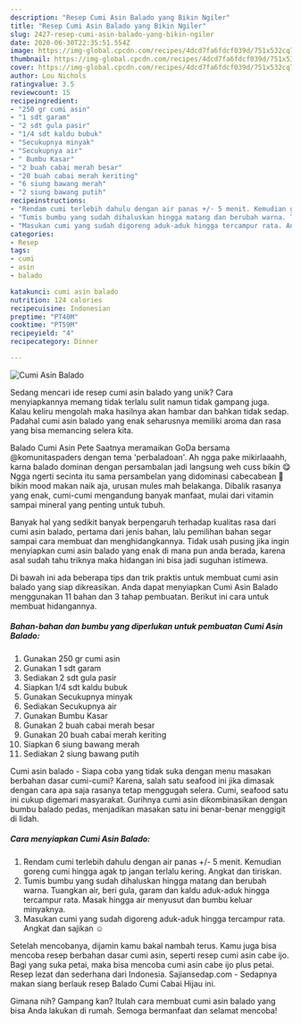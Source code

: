 ```yaml
---
description: "Resep Cumi Asin Balado yang Bikin Ngiler"
title: "Resep Cumi Asin Balado yang Bikin Ngiler"
slug: 2427-resep-cumi-asin-balado-yang-bikin-ngiler
date: 2020-06-30T22:35:51.554Z
image: https://img-global.cpcdn.com/recipes/4dcd7fa6fdcf039d/751x532cq70/cumi-asin-balado-foto-resep-utama.jpg
thumbnail: https://img-global.cpcdn.com/recipes/4dcd7fa6fdcf039d/751x532cq70/cumi-asin-balado-foto-resep-utama.jpg
cover: https://img-global.cpcdn.com/recipes/4dcd7fa6fdcf039d/751x532cq70/cumi-asin-balado-foto-resep-utama.jpg
author: Lou Nichols
ratingvalue: 3.5
reviewcount: 15
recipeingredient:
- "250 gr cumi asin"
- "1 sdt garam"
- "2 sdt gula pasir"
- "1/4 sdt kaldu bubuk"
- "Secukupnya minyak"
- "Secukupnya air"
- " Bumbu Kasar"
- "2 buah cabai merah besar"
- "20 buah cabai merah keriting"
- "6 siung bawang merah"
- "2 siung bawang putih"
recipeinstructions:
- "Rendam cumi terlebih dahulu dengan air panas +/- 5 menit. Kemudian goreng cumi hingga agak tp jangan terlalu kering. Angkat dan tiriskan."
- "Tumis bumbu yang sudah dihaluskan hingga matang dan berubah warna. Tuangkan air, beri gula, garam dan kaldu aduk-aduk hingga tercampur rata. Masak hingga air menyusut dan bumbu keluar minyaknya."
- "Masukan cumi yang sudah digoreng aduk-aduk hingga tercampur rata. Angkat dan sajikan ☺️"
categories:
- Resep
tags:
- cumi
- asin
- balado

katakunci: cumi asin balado 
nutrition: 124 calories
recipecuisine: Indonesian
preptime: "PT40M"
cooktime: "PT59M"
recipeyield: "4"
recipecategory: Dinner

---
```



![Cumi Asin Balado](https://img-global.cpcdn.com/recipes/4dcd7fa6fdcf039d/751x532cq70/cumi-asin-balado-foto-resep-utama.jpg)

Sedang mencari ide resep cumi asin balado yang unik? Cara menyiapkannya memang tidak terlalu sulit namun tidak gampang juga. Kalau keliru mengolah maka hasilnya akan hambar dan bahkan tidak sedap. Padahal cumi asin balado yang enak seharusnya memiliki aroma dan rasa yang bisa memancing selera kita.

Balado Cumi Asin Pete Saatnya meramaikan GoDa bersama @komunitaspaders dengan tema &#39;perbaladoan&#39;. Ah ngga pake mikirlaaahh, karna balado dominan dengan persambalan jadi langsung weh cuss bikin 😋 Ngga ngerti secinta itu sama persambelan yang didominasi cabecabean 🤭 bikin mood makan naik aja, urusan mules mah belakanga. Dibalik rasanya yang enak, cumi-cumi mengandung banyak manfaat, mulai dari vitamin sampai mineral yang penting untuk tubuh.

Banyak hal yang sedikit banyak berpengaruh terhadap kualitas rasa dari cumi asin balado, pertama dari jenis bahan, lalu pemilihan bahan segar sampai cara membuat dan menghidangkannya. Tidak usah pusing jika ingin menyiapkan cumi asin balado yang enak di mana pun anda berada, karena asal sudah tahu triknya maka hidangan ini bisa jadi suguhan istimewa.


Di bawah ini ada beberapa tips dan trik praktis untuk membuat cumi asin balado yang siap dikreasikan. Anda dapat menyiapkan Cumi Asin Balado menggunakan 11 bahan dan 3 tahap pembuatan. Berikut ini cara untuk membuat hidangannya.

<!--inarticleads1-->

##### Bahan-bahan dan bumbu yang diperlukan untuk pembuatan Cumi Asin Balado:

1. Gunakan 250 gr cumi asin
1. Gunakan 1 sdt garam
1. Sediakan 2 sdt gula pasir
1. Siapkan 1/4 sdt kaldu bubuk
1. Gunakan Secukupnya minyak
1. Sediakan Secukupnya air
1. Gunakan  Bumbu Kasar
1. Gunakan 2 buah cabai merah besar
1. Gunakan 20 buah cabai merah keriting
1. Siapkan 6 siung bawang merah
1. Sediakan 2 siung bawang putih


Cumi asin balado - Siapa coba yang tidak suka dengan menu masakan berbahan dasar cumi-cumi? Karena, salah satu seafood ini jika dimasak dengan cara apa saja rasanya tetap menggugah selera. Cumi, seafood satu ini cukup digemari masyarakat. Gurihnya cumi asin dikombinasikan dengan bumbu balado pedas, menjadikan masakan satu ini benar-benar menggigit di lidah. 

<!--inarticleads2-->

##### Cara menyiapkan Cumi Asin Balado:

1. Rendam cumi terlebih dahulu dengan air panas +/- 5 menit. Kemudian goreng cumi hingga agak tp jangan terlalu kering. Angkat dan tiriskan.
1. Tumis bumbu yang sudah dihaluskan hingga matang dan berubah warna. Tuangkan air, beri gula, garam dan kaldu aduk-aduk hingga tercampur rata. Masak hingga air menyusut dan bumbu keluar minyaknya.
1. Masukan cumi yang sudah digoreng aduk-aduk hingga tercampur rata. Angkat dan sajikan ☺️


Setelah mencobanya, dijamin kamu bakal nambah terus. Kamu juga bisa mencoba resep berbahan dasar cumi asin, seperti resep cumi asin cabe ijo. Bagi yang suka petai, maka bisa mencoba cumi asin cabe ijo plus petai. Resep lezat dan sederhana dari Indonesia. Sajiansedap.com - Sedapnya makan siang berlauk resep Balado Cumi Cabai Hijau ini. 

Gimana nih? Gampang kan? Itulah cara membuat cumi asin balado yang bisa Anda lakukan di rumah. Semoga bermanfaat dan selamat mencoba!
